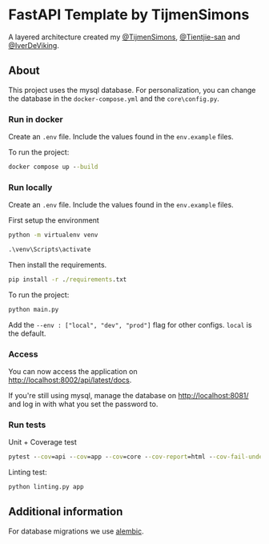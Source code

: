 # FastAPI Template by TijmenSimons

A layered architecture created my [@TijmenSimons](https://github.com/TijmenSimons/), [@Tientjie-san](https://github.com/tientjie-san/) and [@IverDeViking](https://github.com/ivardeviking).

## About

This project uses the mysql database. For personalization, you can change the database in the `docker-compose.yml` and the `core\config.py`.

### Run in docker

Create an `.env` file. Include the values found in the `env.example` files.

To run the project:
```cmd
docker compose up --build
```

### Run locally

Create an `.env` file. Include the values found in the `env.example` files.

First setup the environment

```cmd
python -m virtualenv venv

.\venv\Scripts\activate
```

Then install the requirements.

```cmd
pip install -r ./requirements.txt
```

To run the project:

```cmd
python main.py
```

Add the `--env : ["local", "dev", "prod"]` flag for other configs. `local` is the default.

### Access

You can now access the application on [http://localhost:8002/api/latest/docs](http://localhost:8002/api/latest/docs).

If you're still using mysql, manage the database on [http://localhost:8081/](http://localhost:8081/) and log in with what you set the password to.

### Run tests

Unit + Coverage test

```cmd
pytest --cov=api --cov=app --cov=core --cov-report=html --cov-fail-under=85
```

Linting test:
```cmd
python linting.py app
```

## Additional information

For database migrations we use [alembic](https://alembic.sqlalchemy.org/en/latest/).
